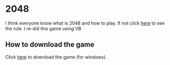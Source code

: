 # 2048
I think everyone know what is 2048 and how to play. If not click [here](https://www.gameskinny.com/lnagr/2048-game-strategy-how-to-always-win-at-2048) to see the rule.
I re-did this game using VB

## How to download the game
Click [here](https://github.com/LucaYan0506/2048/releases/download/v1.0.0/2048.1.2.exe) to download the game (for windows). 

